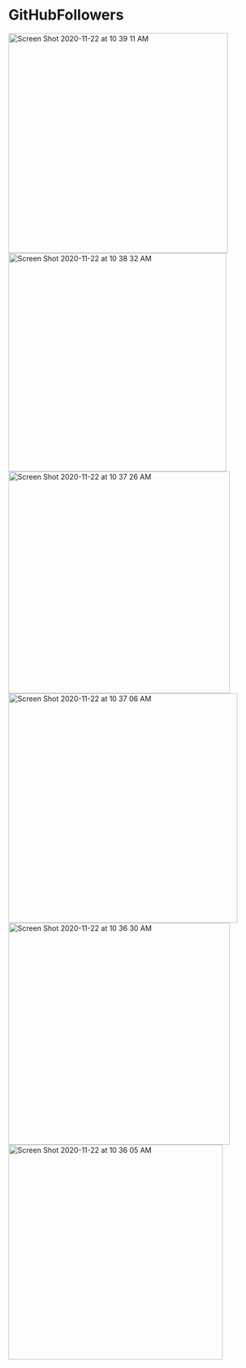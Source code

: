 # GitHubFollowers

<img width="432" alt="Screen Shot 2020-11-22 at 10 39 11 AM" src="https://user-images.githubusercontent.com/47187014/99899062-06357e00-2caf-11eb-9402-db76dd89f865.png">
<img width="429" alt="Screen Shot 2020-11-22 at 10 38 32 AM" src="https://user-images.githubusercontent.com/47187014/99899065-09c90500-2caf-11eb-985b-9bc351bfb768.png">
<img width="436" alt="Screen Shot 2020-11-22 at 10 37 26 AM" src="https://user-images.githubusercontent.com/47187014/99899067-0afa3200-2caf-11eb-9e0c-cc8ca1eebab2.png">
<img width="451" alt="Screen Shot 2020-11-22 at 10 37 06 AM" src="https://user-images.githubusercontent.com/47187014/99899072-0df52280-2caf-11eb-95b4-f1c948ecd3ce.png">
<img width="436" alt="Screen Shot 2020-11-22 at 10 36 30 AM" src="https://user-images.githubusercontent.com/47187014/99899074-0fbee600-2caf-11eb-9477-1175329badb9.png">
<img width="422" alt="Screen Shot 2020-11-22 at 10 36 05 AM" src="https://user-images.githubusercontent.com/47187014/99899075-12214000-2caf-11eb-8824-f5bfde995d8d.png">
